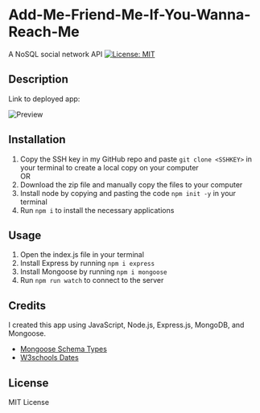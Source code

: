 # Add-Me-Friend-Me-If-You-Wanna-Reach-Me
A NoSQL social network API
[![License: MIT](https://img.shields.io/badge/License-MIT-yellow.svg)](https://opensource.org/licenses/MIT)

## Description

Link to deployed app: 

![Preview]()

## Installation
1. Copy the SSH key in my GitHub repo and paste `git clone <SSHKEY>` in your terminal to create a local copy on your computer\
OR
2. Download the zip file and manually copy the files to your computer
3. Install node by copying and pasting the code `npm init -y` in your terminal
4. Run `npm i` to install the necessary applications 


## Usage
1. Open the index.js file in your terminal
2. Install Express by running `npm i express`
3. Install Mongoose by running `npm i mongoose`
4. Run `npm run watch` to connect to the server


## Credits 
I created this app using JavaScript, Node.js, Express.js, MongoDB, and Mongoose.

- [Mongoose Schema Types](https://mongoosejs.com/docs/schematypes.html)
- [W3schools Dates](https://www.w3schools.com/jsref/jsref_tolocaledatestring.asp)


## License
MIT License

